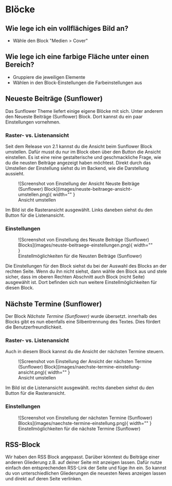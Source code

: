 # Blöcke

## Wie lege ich ein vollflächiges Bild an?
- Wähle den Block "Medien > Cover"

## Wie lege ich eine farbige Fläche unter einen Bereich?
- Gruppiere die jeweiligen Elemente
- Wählen in den Block-Einstellungen die Farbeinstellungen aus

## Neueste Beiträge (Sunflower)
Das Sunflower Theme liefert einige eigene Blöcke mit sich. Unter anderem den Neueste Beiträge (Sunflower) Block. Dort kannst du ein paar Einstellungen vornehmen.

### Raster- vs. Listenansicht
Seit dem Release von 2.1 kannst du die Ansicht beim Sunflower Block umstellen. Dafür musst du nur im Block oben über den Button die Ansicht einstellen. Es ist eine reine gestalterische und geschmackliche Frage, wie du die neusten Beiträge angezeigt haben möchtest. Direkt durch das Umstellen der Einstellung siehst du im Backend, wie die Darstellung aussieht.

<figure markdown="span">
  ![Screenshot von Einstellung der Ansicht Neuste Beiträge (Sunflower) Block](images/neuste-beitraege-ansicht-umstellen.png){ width="" }
  <figcaption>Ansicht umstellen</figcaption>
</figure>

Im Bild ist die Rasteransicht ausgewählt. Links daneben siehst du den Button für die Listenansicht.

### Einstellungen
<figure markdown="span">
  ![Screenshot von Einstellung des Neuste Beiträge (Sunflower) Blocks](images/neuste-beitraege-einstellungen.png){ width="" }
  <figcaption>Einstellmöglichkeiten für die Neusten Beiträge (Sunflower)</figcaption>
</figure>

Die Einstellungen für den Block siehst du bei der Auswahl des Blocks an der rechten Seite. Wenn du ihn nicht siehst, dann wähle den Block aus und stele sicher, dass im oberen Rechten Abschnitt auch Block (nicht Seite) ausgewählt ist. Dort befinden sich nun weitere Einstellmöglichkeiten für diesen Block.

## Nächste Termine (Sunflower)
Der Block *Nächste Termine (Sunflower)* wurde übersetzt. innerhalb des Blocks gibt es nun ebenfalls eine Silbentrennung des Textes. Dies fördert die Benutzerfreundlichkeit.

### Raster- vs. Listenansicht
Auch in diesem Block kannst du die Ansicht der nächsten Termine steuern.

<figure markdown="span">
  ![Screenshot von Einstellung der Ansicht der nächsten Termine (Sunflower) Block](images/naechste-termine-einstellung-ansicht.png){ width="" }
  <figcaption>Ansicht umstellen</figcaption>
</figure>

Im Bild ist die Listenansicht ausgewählt. rechts daneben siehst du den Button für die Rasteransicht.

### Einstellungen
<figure markdown="span">
  ![Screenshot von Einstellung der nächsten Termine (Sunflower) Blocks](images/naechste-termine-einstellung.png){ width="" }
  <figcaption>Einstellmöglichkeiten für die nächste Termine (Sunflower)</figcaption>
</figure>

## RSS-Block
Wir haben den RSS Block angepasst. Darüber könntest du Beiträge einer anderen Gliederung z.B. auf deiner Seite mit anzeigen lassen. Dafür nutze einfach den entsprechenden RSS-Link der Seite und füge ihn ein. So kannst du von unterschiedlichen Gliederungen die neuesten News anzeigen lassen und direkt auf deren Seite verlinken.

